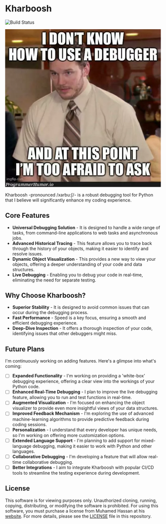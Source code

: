 # Kharboosh

![Build Status](https://github.com/gaytomycode/kharboosh/actions/workflows/main.yml/badge.svg)

![Meme of Debugger](meme.jpg.webp)

Kharboosh -pronounced /xarbu:ʃ/- is a robust debugging tool for Python that I believe will significantly enhance my coding experience.

## Core Features

* **Universal Debugging Solution** - It is designed to handle a wide range of tasks, from command-line applications to web tasks and asynchronous jobs.
* **Advanced Historical Tracing** - This feature allows you to trace back through the history of your objects, making it easier to identify and resolve issues.
* **Dynamic Object Visualization** - This provides a new way to view your objects, offering a deeper understanding of your code and data structures.
* **Live Debugging** - Enabling you to debug your code in real-time, eliminating the need for separate testing.

## Why Choose Kharboosh?

* **Superior Stability** - It is designed to avoid common issues that can occur during the debugging process.
* **Fast Performance** - Speed is a key focus, ensuring a smooth and efficient debugging experience.
* **Deep-Dive Inspection** - It offers a thorough inspection of your code, identifying issues that other debuggers might miss.

## Future Plans

I'm continuously working on adding features. Here's a glimpse into what's coming:

- [ ] **Expanded Functionality** - I'm working on providing a 'white-box' debugging experience, offering a clear view into the workings of your Python code.
- [ ] **Enhanced Real-Time Debugging** - I plan to improve the live debugging feature, allowing you to run and test functions in real-time.
- [ ] **Augmented Visualization** - I'm focused on enhancing the object visualizer to provide even more insightful views of your data structures.
- [ ] **Improved Feedback Mechanism** - I'm exploring the use of advanced machine-learning algorithms to provide predictive feedback during coding sessions.
- [ ] **Personalization** - I understand that every developer has unique needs, so I'm working on offering more customization options.
- [ ] **Extended Language Support** - I'm planning to add support for mixed-language debugging, making it easier to work with Python and other languages.
- [ ] **Collaborative Debugging** - I'm developing a feature that will allow real-time collaborative debugging.
- [ ] **Better Integrations** - I aim to integrate Kharboosh with popular CI/CD tools to streamline the testing experience during development.

## License

This software is for viewing purposes only. Unauthorized cloning, running, copying, distributing, or modifying the software is prohibited. For using this software, you must purchase a license from Muhamed Hassan at his [website](https://kharboosh.gaytomycode.com). For more details, please see the [LICENSE](./LICENSE.md) file in this repository.
